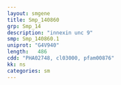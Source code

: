 ```yaml
---
layout: smgene
title: Smp_140860
grp: Smp_14
description: "innexin unc 9"
smp: Smp_140860.1
uniprot: "G4V940"
length:   486
cdd: "PHA02748, cl03000, pfam00876"
kk: ns
categories: sm
---
```


